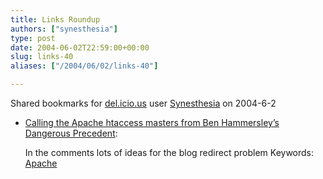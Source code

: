 ```yaml
---
title: Links Roundup
authors: ["synesthesia"]
type: post
date: 2004-06-02T22:59:00+00:00
slug: links-40 
aliases: ["/2004/06/02/links-40"]

---
```

Shared bookmarks for [del.icio.us][1] user  [Synesthesia][2] on 2004-6-2

  * [Calling the Apache htaccess masters from Ben Hammersley&#8217;s Dangerous Precedent][3]:
  
    In the comments lots of ideas for the blog redirect problem Keywords: [Apache][4]

 [1]: https://del.icio.us/
 [2]: https://del.icio.us/synesthesia
 [3]: https://www.benhammersley.com/weblog/2004/05/31/calling_the_apache_htaccess_masters.html "https://www.benhammersley.com/weblog/2004/05/31/calling_the_apache_htaccess_masters.html"
 [4]: https://del.icio.us/synesthesia/Apache
